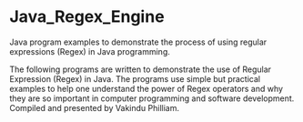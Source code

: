 # Java_Regex_Engine
Java program examples to demonstrate the process of using regular expressions (Regex) in Java programming.

The following programs are written to demonstrate the use of Regular Expression (Regex) in Java.
The programs use simple but practical examples to help one understand the power of Regex operators and why they are so important in computer programming and software development.
Compiled and presented by Vakindu Philliam.
